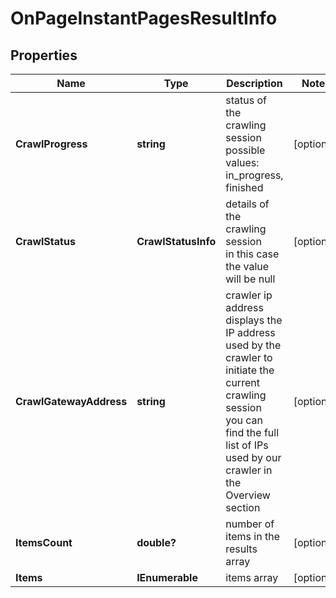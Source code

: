 # OnPageInstantPagesResultInfo


## Properties

| Name | Type | Description | Notes |
|------------ | ------------- | ------------- | -------------|
**CrawlProgress** | **string** | status of the crawling session<br>possible values: in_progress, finished |[optional]|
**CrawlStatus** | **CrawlStatusInfo** | details of the crawling session<br>in this case the value will be null |[optional]|
**CrawlGatewayAddress** | **string** | crawler ip address<br>displays the IP address used by the crawler to initiate the current crawling session<br>you can find the full list of IPs used by our crawler in the Overview section |[optional]|
**ItemsCount** | **double?** | number of items in the results array |[optional]|
**Items** | **IEnumerable<BaseOnPageResourceItemInfo>** | items array |[optional]|